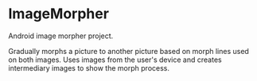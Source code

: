 # ImageMorpher
Android image morpher project.

Gradually morphs a picture to another picture based on morph lines used on both images. 
Uses images from the user's device and creates intermediary images to show the morph process.
